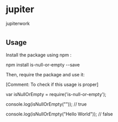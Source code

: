 # jupiter
jupiterwork
# <packagename>



<Description of what the package does>







## Usage



Install the package using npm :

 npm install is-null-or-empty --save

Then, require the package and use it:

 [Comment: To check if this usage is proper]

 var isNullOrEmpty = require('is-null-or-empty');



 console.log(isNullOrEmpty("")); // true



 console.log(isNullOrEmpty("Hello World")); // false

